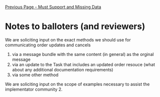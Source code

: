 [Previous Page - Must Support and Missing Data](MustSupportandMissingData.html)

# Notes to balloters (and reviewers)

We are soliciting input on the exact methods we should use for communicating order updates and cancels
1. via a message bundle with the same content (in general) as the orginal message
2. via an update to the Task that includes an updated order resouce (what about any additional documentation requirements)
3. via some other method 

We are soliciting input on the scope of examples necessary to assist the implementator community
2. 

